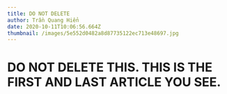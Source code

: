 ```yaml
---
title: DO NOT DELETE
author: Trần Quang Hiển
date: 2020-10-11T10:06:56.664Z
thumbnail: /images/5e552d0482a8d87735122ec713e48697.jpg
---
```

# **DO NOT DELETE THIS. THIS IS THE FIRST AND LAST ARTICLE YOU SEE.**
